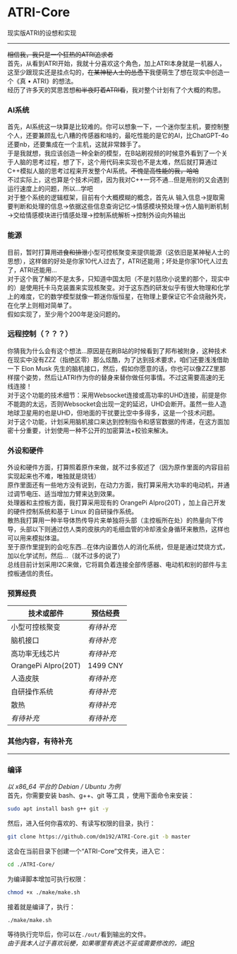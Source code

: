 # ATRI-Core
现实版ATRI的设想和实现

-------------
~~相信我，我只是一个狂热的ATRI追求者~~  
首先，从看到ATRI开始，我就十分喜欢这个角色，加上ATRI本身就是一机器人，这至少跟现实还是挂点勾的，~~在某神秘人士的怂恿下~~我便萌生了想在现实中创造一个《真 • ATRI》的想法。  
经历了许多天的冥思苦想~~和半夜盯着ATRI看~~，我对整个计划有了个大概的构思。
### AI系统
首先，AI系统这一块算是比较难的。你可以想象一下，一个迷你型主机，要控制整个人，还要兼顾乱七八糟的传感器和啥的，最吃性能的是它的AI，比ChatGPT-4o还要nb，还要集成在一个主机，这就非常棘手了。  
于是我就想，我应该创造一种全新的模型，在B站刷视频的时候意外看到了一个关于人脑的思考过程，想了下，这个用代码来实现也不是太难，然后就打算通过C++模拟人脑的思考过程来开发整个AI系统。~~不愧是高性能的我，哈哈~~  
不过实际上，这也算是个技术问题，因为我对C++一窍不通...但是用别的又会遇到运行速度上的问题，所以...学吧  
对于整个系统的逻辑框架，目前有个大概模糊的概念，首先从 输入信息→提取需要判断和处理的信息→依据这些信息查询记忆→情感模块预处理→仿人脑判断机制→交给情感模块进行情感处理→控制系统解析→控制外设向外输出  
### 能源
目前，暂时打算用~~进食和排泄~~小型可控核聚变来提供能源（这依旧是某神秘人士的思想），这样做的好处是你家10代人过去了，ATRI还能用；坏处是你家10代人过去了，ATRI还能用...  
对于这个我了解的不是太多，只知道中国太阳（不是刘慈欣小说里的那个，现实中的）是使用托卡马克装置来实现核聚变。对于这东西的研发似乎有很大物理和化学上的难度，它的数学模型就像一颗迷你版恒星，在物理上要保证它不会烧融外壳，在化学上则相对简单了。  
假如实现了，至少用个200年是没问题的。  
### 远程控制（？？？）
你猜我为什么会有这个想法...原因是在刷B站的时候看到了邦布被附身，这种技术在现实中没有ZZZ（指绝区零）那么炫酷，为了达到技术要求，咱们还要浅浅借助一下 Elon Musk 先生的脑机接口，然后，假如你愿意的话，你也可以像ZZZ里那样摆个姿势，然后让ATRI作为你的替身来替你做任何事情。不过这需要高速的无线连接！  
对于这个功能的技术细节：采用Websocket连接或高功率的UHD连接，前提是你不能跑的太远，否则Websocket会出现一定的延迟，UHD会断开。虽然一些人造地球卫星用的也是UHD，但地面的干扰要比空中多得多，这是一个技术问题。  
对于这个功能，计划采用脑机接口来达到控制指令和感官数据的传递，在这方面加密十分重要，计划使用一种不公开的加密算法+校验来解决。  
### 外设和硬件
外设和硬件方面，打算照着原作来做，就不过多叙述了（因为原作里面的内容目前实现起来也不难，唯独就是烧钱）  
原作里面还有一些地方没有说到，在动力方面，我打算采用大功率的电动机，并通过调节电压、适当增加力臂来达到效果。  
处理器和主控板方面，我打算采用现有的 OrangePi AIpro(20T) ，加上自己开发的硬件控制系统和基于 Linux 的自研操作系统。  
散热我打算用一种半导体热传导片来单独将头部（主控板所在处）的热量向下传导，头部以下则通过仿人类的皮肤内的毛细血管的冷却液全身循环来散热，这样也可以用来模拟体温。  
至于原作里提到的会吃东西...在体内设置仿人的消化系统，但是是通过焚烧方式，加以化学试剂，然后...（就不过多的说了）  
总线目前计划采用I2C来做，它将肩负着连接全部传感器、电动机和别的部件与主控板通信的责任。  
### 预算经费
|技术或部件|预估经费|
|--------|-------|
|小型可控核聚变|*有待补充*|
|脑机接口|*有待补充*|
|高功率无线芯片|*有待补充*|
|OrangePi AIpro(20T)| 1499 CNY |
|人造皮肤|*有待补充*|
|自研操作系统|*有待补充*|
|散热|*有待补充*|
|*有待补充*|*有待补充*|

### 其他内容，有待补充

-------------
### 编译
*以 x86_64 平台的 Debian / Ubuntu 为例*  
首先，你需要安装 bash、g++、git 等工具 ，使用下面命令来安装：
```bash
sudo apt install bash g++ git -y
```
然后，进入任何你喜欢的、有读写权限的目录，执行：
```bash
git clone https://github.com/dm192/ATRI-Core.git -b master
```
这会在当前目录下创建一个“ATRI-Core”文件夹，进入它：
```bash
cd ./ATRI-Core/
```
为编译脚本增加可执行权限：
```bash
chmod +x ./make/make.sh
```
接着就是编译了，执行：
```bash
./make/make.sh
```
等待执行完毕后，你可以在`./out/`看到输出的文件。  
*由于我本人过于喜欢玩梗，如果哪里有表达不妥或需要修改的，请[PR](https://github.com/dm192/ATRI-Core/pulls)*

